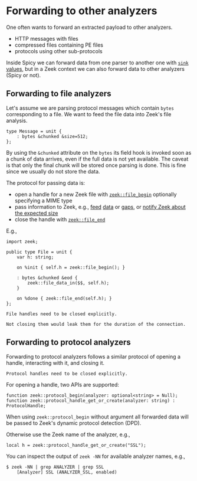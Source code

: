# Forwarding to other analyzers

One often wants to forward an extracted payload to other analyzers.

- HTTP messages with files
- compressed files containing PE files
- protocols using other sub-protocols

Inside Spicy we can forward data from one parser to another one with [`sink`
values](https://docs.zeek.org/projects/spicy/en/latest/programming/parsing.html#sinks),
but in a Zeek context we can also forward data to other analyzers (Spicy or
not).

## Forwarding to file analyzers

Let's assume we are parsing protocol messages which contain `bytes`
corresponding to a file. We want to feed the file data into Zeek's file
analysis.

```spicy
type Message = unit {
    : bytes &chunked &size=512;
};
```

By using the `&chunked` attribute on the `bytes` its field hook is invoked soon as a chunk of data
arrives, even if the full data is not yet available.
The caveat is that only the final chunk will be stored once parsing is done. This is
fine since we usually do not store the data.

The protocol for passing data is:

- open a handle for a new Zeek file with [`zeek::file_begin`](https://docs.zeek.org/en/master/devel/spicy/reference.html#spicy-file-begin) optionally specifying a MIME type
- pass information to Zeek, e.g., [feed](https://docs.zeek.org/en/master/devel/spicy/reference.html#spicy-file-data-in) [data](https://docs.zeek.org/en/master/devel/spicy/reference.html#spicy-file-data-in-at-offset) or [gaps](https://docs.zeek.org/en/master/devel/spicy/reference.html#spicy-file-gap), or [notify Zeek about the expected size](https://docs.zeek.org/en/master/devel/spicy/reference.html#spicy-file-set-size)
- close the handle with [`zeek::file_end`](https://docs.zeek.org/en/master/devel/spicy/reference.html#spicy-file-end)

E.g.,

```spicy
import zeek;

public type File = unit {
    var h: string;

    on %init { self.h = zeek::file_begin(); }

    : bytes &chunked &eod {
        zeek::file_data_in($$, self.h);
    }

    on %done { zeek::file_end(self.h); }
};
```

```admonish danger
File handles need to be closed explicitly.

Not closing them would leak them for the duration of the connection.
```

## Forwarding to protocol analyzers

Forwarding to protocol analyzers follows a similar protocol of opening a handle,
interacting with it, and closing it.

```admonish danger
Protocol handles need to be closed explicitly.
```

For opening a handle, two APIs are supported:

```spicy
function zeek::protocol_begin(analyzer: optional<string> = Null);
function zeek::protocol_handle_get_or_create(analyzer: string) : ProtocolHandle;
```

When using `zeek::protocol_begin` without argument all forwarded data will be
passed to Zeek's dynamic protocol detection (DPD).

Otherwise use the Zeek name of the analyzer, e.g.,

```spicy
local h = zeek::protocol_handle_get_or_create("SSL");
```

You can inspect the output of `zeek -NN` for available analyzer names, e.g.,

```console
$ zeek -NN | grep ANALYZER | grep SSL
    [Analyzer] SSL (ANALYZER_SSL, enabled)
```
